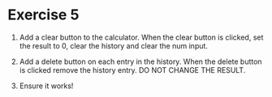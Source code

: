 # Exercise 5

1. Add a clear button to the calculator. When the clear button is clicked, set the result to 0, clear the history and clear the num input.

2. Add a delete button on each entry in the history. When the delete button is clicked remove the history entry. DO NOT CHANGE THE RESULT.

3. Ensure it works!